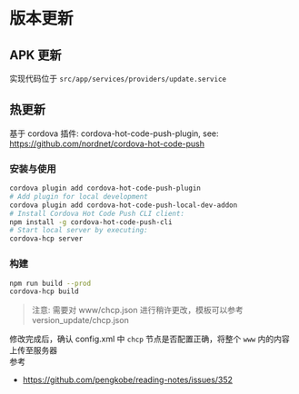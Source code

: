 # 版本更新

## APK 更新

实现代码位于 `src/app/services/providers/update.service`

## 热更新

基于 cordova 插件: cordova-hot-code-push-plugin, see: https://github.com/nordnet/cordova-hot-code-push

### 安装与使用

```bash
cordova plugin add cordova-hot-code-push-plugin
# Add plugin for local development
cordova plugin add cordova-hot-code-push-local-dev-addon
# Install Cordova Hot Code Push CLI client:
npm install -g cordova-hot-code-push-cli
# Start local server by executing:
cordova-hcp server
```

### 构建

```bash
npm run build --prod
cordova-hcp build
```

> 注意: 需要对 www/chcp.json 进行稍许更改，模板可以参考 version_update/chcp.json

修改完成后，确认 config.xml 中 `chcp` 节点是否配置正确，将整个 `www` 内的内容上传至服务器  
参考

- https://github.com/pengkobe/reading-notes/issues/352
